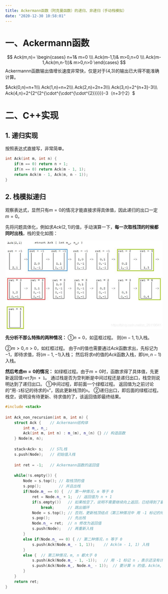 ```yaml
---
title: Ackermann函数（阿克曼函数）的递归、非递归（手动栈模拟）
date: "2020-12-30 10:58:01"
---
```


# 一、Ackermann函数
$$
Ack(m,n)=
\begin{cases}
n+1& m=0 \\\
Ack(m-1,1)& m>0,n=0 \\\
Ack(m-1,Ack(m,n-1))& m>0,n>0
\end{cases}
$$
Ackermannn函数输出值增长速度非常快，仅是对于(4,3)的输出已大得不能准确计算。

$Ack(0,n)=n+1\\\
Ack(1,n)=n+2\\\
Ack(2,n)=2n+3\\\
Ack(3,n)=2^{n+3}-3\\\
Ack(4,n)=2^{2^{2^{\cdot^{\cdot^{\cdot^{2}}}}}}-3（n+3个2）$

# 二、C++实现
## 1. 递归实现
按照表达式直接写，非常简单。
```cpp
int Ack(int m, int n) {
    if(m == 0) return n + 1;
    if(n == 0) return Ack(m - 1, 1);
    return Ack(m - 1, Ack(m, n - 1));
}
```

## 2. 栈模拟递归

观察表达式，显然只有$m=0$的情况才能直接求得具体值，因此递归的出口一定$m=0$。

先将问题具体化，例如求$Ack(2,1)$的值，手动演算一下，<b>每一次取栈顶的时候都同时出栈</b>，栈的变化如图：

![栈](img/20201230103350785.jpg)

**先分析不那么特殊的两种情况：**
①$n=0$，如蓝框过程。
则$(m-1,1)$入栈。

②$m>0,n>0$，如红框过程。
由于$n$的值也需要通过$Ack$函数求出，先标记为$-1$，即待求值，将$(m-1,-1)$入栈；
然后将求$n$的值的$Ack$函数入栈，即$(m,n-1)$入栈。

**然后考虑$m=0$的情况：**
如绿框过程。由于$m=0$时，函数求得了具体值，先更新返回值``ret``为``n + 1``。
通过栈是否为空判断是中间过程还是递归出口，栈空则说明达到了递归出口。
①中间过程，即前面一个绿框过程。
返回值为之前讨论的“用``-1``标记的待求的``n``”，因此更新栈顶的``n``。
②递归出口，即后面的绿框过程。栈空，说明没有待更新、待求值的了，该返回值即最终结果。


```cpp
#include <stack>

int Ack_non_recursion(int m, int n) {
    struct Ack {    // Ackermann结构体
        int m_, n_;
        Ack(int m, int n) : m_(m), n_(n) {} // 构造函数
    } Node(m, n);

    stack<Ack> s;   // STL栈
    s.push(Node);   // 初始值入栈

    int ret = -1;   // Ackermann函数的返回值

    while(!s.empty()) {
        Node = s.top(); // 取栈顶的值
        s.pop();        // 并且出栈
        if(Node.m_ == 0) {  // 第一种情况，m 等于 0
            ret = Node.n_ + 1;  // 返回值为 n + 1
            if(s.empty())   // 如果栈空了，说明不需要继续向上返回，已经得到了最终结果
                break;      // 跳出循环
            Node = s.top(); // 否则，更新栈顶结点（第三种情况中 用 -1 标记的待计算的 n 的值）
            s.pop();        // 先出栈
            Node.n_ = ret;  // n 修改为返回值
            s.push(Node);   // 再重新入栈
        }
        else if(Node.n_ == 0) { // 第二种情况，n 等于 0
            s.push(Ack(Node.m_ - 1, 1));    // Ack(m - 1, 1) 入栈
        }
        else {  // 第三种情况，m, n 都大于 0
            s.push(Ack(Node.m_ - 1, -1));   // 用 -1 标记 n ，表示还没有计算出值，Ack(m - 1, -1) 入栈
            s.push(Ack(Node.m_, Node.n_ - 1));  // 要计算 n 的值，Ack(m, n - 1) 入栈
        }
    }
    return ret;
}
```
